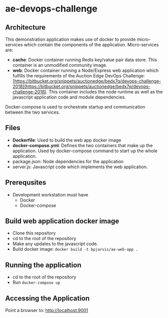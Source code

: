 # ae-devops-challenge
## Architecture
This demonstration application makes use of docker to provide micro-services which contain the components of the application.  Micro-services are:

 - **cache**: Docker container running Redis key/value pair data store.  This container is an unmodified community image.
 - **web**: Docker container running a Node/Express web application which fulfills the requirements of the Auction Edge DevOps Challenge: [https://bitbucket.org/snippets/auctionedge/bedx7q/devops-challenge-2018](https://bitbucket.org/snippets/auctionedge/bedx7q/devops-challenge-2018).  This container includes the node runtime as well as the javascript application code and module dependencies.

Docker-compose is used to orchestrate startup and communication between the two services.

## Files

 - **Dockerfile**: Used to build the web app docker image
 - **docker-compose.yml**: Defines the two containers that make up the application.  Used by docker-compose command to start up the whole application.
 - package.json: Node dependencies for the application
 - server.js: Javascript code which implements the web application.

## Prerequsites

 - Development workstation must have
	 - Docker
	 - Docker-compose
## Build web application docker image
 - Clone this repository
 - cd to the root of the repository
 - Make any updates to the javascript code.
 - Build docker image: `docker build -t bpjarvis/ae-web-app .`
 
 ## Running the application
 
 - cd to the root of the repository
 - Run `docker-compose up`
## Accessing the Application
Point a browser to: [http://localhost:9001](http://localhost:9001)

<!--stackedit_data:
eyJoaXN0b3J5IjpbLTEzNzUwNjUzNjIsLTE0MjA1OTg2MzFdfQ
==
-->